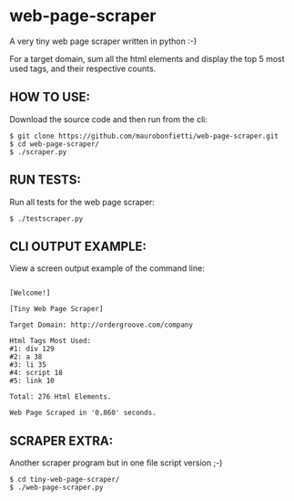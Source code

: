 # web-page-scraper

A very tiny web page scraper written in python :-)

For a target domain, sum all the html elements and display the top 5 most used tags, and their respective counts.


## HOW TO USE:

Download the source code and then run from the cli:

```
$ git clone https://github.com/maurobonfietti/web-page-scraper.git
$ cd web-page-scraper/
$ ./scraper.py
```


## RUN TESTS:

Run all tests for the web page scraper:

```
$ ./testscraper.py
```


## CLI OUTPUT EXAMPLE:

View a screen output example of the command line:

```

[Welcome!]

[Tiny Web Page Scraper]

Target Domain: http://ordergroove.com/company

Html Tags Most Used:
#1: div 129
#2: a 38
#3: li 35
#4: script 18
#5: link 10

Total: 276 Html Elements.

Web Page Scraped in '0.860' seconds.

```


## SCRAPER EXTRA:

Another scraper program but in one file script version ;-)

```
$ cd tiny-web-page-scraper/
$ ./web-page-scraper.py
```
